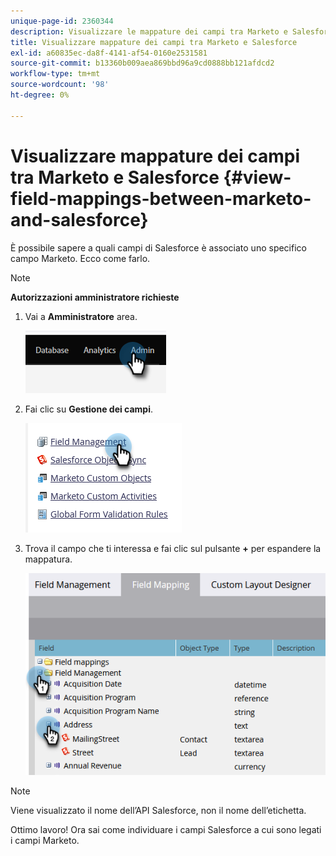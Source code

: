 ```yaml
---
unique-page-id: 2360344
description: Visualizzare le mappature dei campi tra Marketo e Salesforce - Documenti Marketo - Documentazione del prodotto
title: Visualizzare mappature dei campi tra Marketo e Salesforce
exl-id: a60835ec-da8f-4141-af54-0160e2531581
source-git-commit: b13360b009aea869bbd96a9cd0888bb121afdcd2
workflow-type: tm+mt
source-wordcount: '98'
ht-degree: 0%

---
```


# Visualizzare mappature dei campi tra Marketo e Salesforce {#view-field-mappings-between-marketo-and-salesforce}

È possibile sapere a quali campi di Salesforce è associato uno specifico campo Marketo. Ecco come farlo.

>[!NOTE]
>
>**Autorizzazioni amministratore richieste**

1. Vai a **Amministratore** area.

   ![](assets/view-field-mappings-between-marketo-and-salesforce-1.png)

1. Fai clic su **Gestione dei campi**.

   ![](assets/view-field-mappings-between-marketo-and-salesforce-2.png)

1. Trova il campo che ti interessa e fai clic sul pulsante **+** per espandere la mappatura.

   ![](assets/view-field-mappings-between-marketo-and-salesforce-3.png)

>[!NOTE]
>
>Viene visualizzato il nome dell’API Salesforce, non il nome dell’etichetta.

Ottimo lavoro! Ora sai come individuare i campi Salesforce a cui sono legati i campi Marketo.
